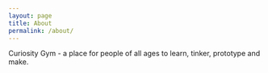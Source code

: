 ```yaml
---
layout: page
title: About
permalink: /about/
---
```

Curiosity Gym - a place for people of all ages to learn, tinker, prototype and make.

